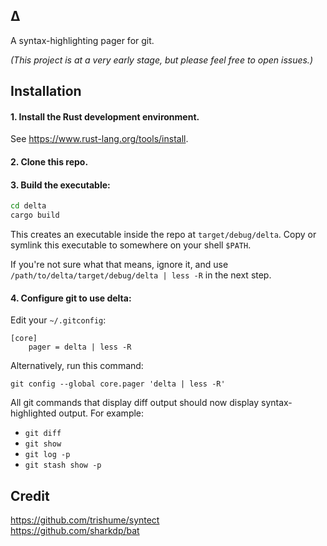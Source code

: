 ## Δ
  A syntax-highlighting pager for git.

  _(This project is at a very early stage, but please feel free to open issues.)_

## Installation

#### 1. Install the Rust development environment.
  See https://www.rust-lang.org/tools/install.

#### 2. Clone this repo.

#### 3. Build the executable:
  ```sh
  cd delta
  cargo build
  ```
  This creates an executable inside the repo at `target/debug/delta`. Copy or symlink this executable to somewhere on your shell
  `$PATH`.

  If you're not sure what that means, ignore it, and use
  `/path/to/delta/target/debug/delta | less -R` in the next step.

#### 4. Configure git to use delta:
  Edit your `~/.gitconfig`:
  ```
  [core]
      pager = delta | less -R
  ```
  Alternatively, run this command:
  ```
  git config --global core.pager 'delta | less -R'
  ```

All git commands that display diff output should now display syntax-highlighted output. For example:
  - `git diff`
  - `git show`
  - `git log -p`
  - `git stash show -p`

## Credit
  https://github.com/trishume/syntect<br>
  https://github.com/sharkdp/bat
